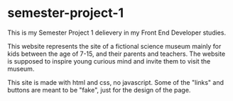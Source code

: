 # semester-project-1

This is my Semester Project 1 delievery in my Front End Developer studies. 

This website represents the site of a fictional science museum mainly for kids between the age of 7-15, and their parents and teachers.
The website is supposed to inspire young curious mind and invite them to visit the museum. 

This site is made with html and css, no javascript. 
Some of the "links" and buttons are meant to be "fake", just for the design of the page. 